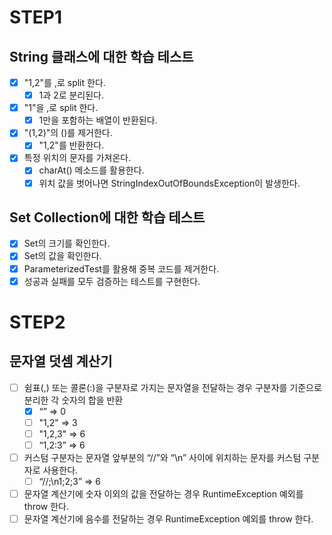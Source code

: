 # STEP1
## String 클래스에 대한 학습 테스트
- [x] "1,2"를 ,로 split 한다.
  - [x] 1과 2로 분리된다. 
- [x] "1"을 ,로 split 한다.
  - [x] 1만을 포함하는 배열이 반환된다.
- [x] "(1,2)"의 ()를 제거한다.
  - [x] "1,2"를 반환한다.
- [x] 특정 위치의 문자를 가져온다. 
  - [x] charAt() 메소드를 활용한다.
  - [x] 위치 값을 벗어나면 StringIndexOutOfBoundsException이 발생한다. 

## Set Collection에 대한 학습 테스트
- [x] Set의 크기를 확인한다.
- [x] Set의 값을 확인한다.
 - [x] ParameterizedTest를 활용해 중복 코드를 제거한다.
 - [x] 성공과 실패를 모두 검증하는 테스트를 구현한다.

# STEP2
## 문자열 덧셈 계산기
- [ ] 쉼표(,) 또는 콜론(:)을 구분자로 가지는 문자열을 전달하는 경우 구분자를 기준으로 분리한 각 숫자의 합을 반환 
  - [x] “” => 0
  - [ ] "1,2" => 3 
  - [ ] "1,2,3" => 6
  - [ ] “1,2:3” => 6 
- [ ] 커스텀 구분자는 문자열 앞부분의 “//”와 “\n” 사이에 위치하는 문자를 커스텀 구분자로 사용한다. 
  - [ ] “//;\n1;2;3” => 6
- [ ] 문자열 계산기에 숫자 이외의 값을 전달하는 경우 RuntimeException 예외를 throw 한다.
- [ ] 문자열 계산기에 음수를 전달하는 경우 RuntimeException 예외를 throw 한다.
